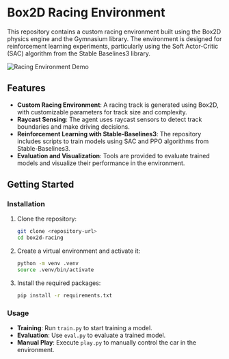 # Box2D Racing Environment

This repository contains a custom racing environment built using the Box2D physics engine and the Gymnasium library. The environment is designed for reinforcement learning experiments, particularly using the Soft Actor-Critic (SAC) algorithm from the Stable Baselines3 library.

![Racing Environment Demo](racer.gif)

## Features

- **Custom Racing Environment**: A racing track is generated using Box2D, with customizable parameters for track size and complexity.
- **Raycast Sensing**: The agent uses raycast sensors to detect track boundaries and make driving decisions.
- **Reinforcement Learning with Stable-Baselines3**: The repository includes scripts to train models using SAC and PPO algorithms from Stable-Baselines3.
- **Evaluation and Visualization**: Tools are provided to evaluate trained models and visualize their performance in the environment.

## Getting Started

### Installation

1. Clone the repository:
   ```bash
   git clone <repository-url>
   cd box2d-racing
   ```

2. Create a virtual environment and activate it:
   ```bash
   python -m venv .venv
   source .venv/bin/activate
   ```

3. Install the required packages:
   ```bash
   pip install -r requirements.txt
   ```

### Usage

- **Training**: Run `train.py` to start training a model.
- **Evaluation**: Use `eval.py` to evaluate a trained model.
- **Manual Play**: Execute `play.py` to manually control the car in the environment.

